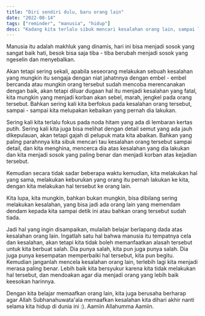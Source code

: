 ```yaml
---
title: "Diri sendiri dulu, baru orang lain"
date: "2022-08-14"
tags: ["reminder", "manusia", "hidup"]
desc: "Kadang kita terlalu sibuk mencari kesalahan orang lain, sampai lupa akan cela dan kesalahan diri sendiri"
---
```


Manusia itu adalah makhluk yang dinamis, hari ini bisa menjadi sosok yang sangat baik hati, besok bisa saja tiba - tiba berubah menjadi sosok yang ngeselin dan menyebalkan.

Akan tetapi sering sekali, apabila seseorang melakukan sebuah kesalahan yang mungkin itu sengaja dengan niat jahatnnya dengan embel - embel bercanda atau mungkin orang tersebut sudah mencoba merencanakan dengan baik, akan tetapi diluar dugaan hal itu menjadi kesalahan yang fatal, kita mungkin yang menjadi korban akan sebel, marah, jengkel pada orang tersebut. Bahkan sering kali kita berfokus pada kesalahan orang tersebut, sampai - sampai kita melupakan kebaikan yang pernah dia lakukan.

Sering kali kita terlalu fokus pada noda hitam yang ada di lembaran kertas putih. Sering kali kita juga bisa melihat dengan detail semut yang ada jauh dikepulauan, akan tetapi gajah di pelupuk mata kita abaikan. Bahkan yang paling parahnnya kita sibuk mencari tau kesalahan orang tersebut sampai detail, dan kita menghina, mencerca dia atas kesalahan yang dia lakukan dan kita menjadi sosok yang paling benar dan menjadi korban atas kejadian tersebut.

Kemudian secara tidak sadar beberapa waktu kemudian, kita melakukan hal yang sama, melakukan keburukan yang orang itu pernah lakukan ke kita, dengan kita melakukan hal tersebut ke orang lain.

Kita lupa, kita mungkin, bahkan bukan mungkin, bisa dibilang sering melakukan kesalahan, yang bisa jadi ada orang lain yang memendam dendam kepada kita sampai detik ini atau bahkan orang tersebut sudah tiada.

Jadi hal yang ingin disampaikan, mulailah belajar berlapang dada atas kesalahan orang lain. Ingatlah satu hal bahwa manusia itu tempatnya cela dan kesalahan, akan tetapi kita tidak boleh memanfaatkan alasah tersebut untuk kita berbuat salah. Dia punya salah, kita pun juga punya salah. Dia juga punya kesempatan memperbaiki hal tersebut, kita pun begitu. Kemudian janganlah mencela kesalahan orang lain, terlebih lagi kita menjadi merasa paling benar. Lebih baik kita bersyukur karena kita tidak melakukan hal tersebut, dan mendoakan agar dia menjadi orang yang lebih baik keesokan harinnya.

Dengan kita belajar memaafkan orang lain, kita juga berusaha berharap agar Allah Subhanahuwata'ala memaafkan kesalahan kita dihari akhir nanti selama kita hidup di dunia ini :). Aamiin Allahumma Aamiin.